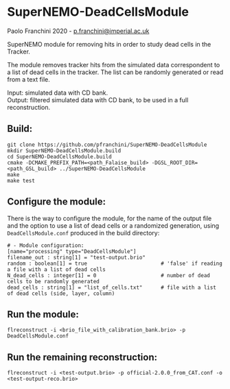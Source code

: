 # SuperNEMO-DeadCellsModule

Paolo Franchini 2020 - p.franchini@imperial.ac.uk

SuperNEMO module for removing hits in order to study dead cells in the Tracker.

The module removes tracker hits from the simulated data correspondent to a list of dead cells in the tracker.
The list can be randomly generated or read from a text file.

Input: simulated data with CD bank. \
Output: filtered simulated data with CD bank, to be used in a full reconstruction.

## Build:
```
git clone https://github.com/pfranchini/SuperNEMO-DeadCellsModule
mkdir SuperNEMO-DeadCellsModule.build
cd SuperNEMO-DeadCellsModule.build
cmake -DCMAKE_PREFIX_PATH=<path_Falaise_build> -DGSL_ROOT_DIR=<path_GSL_build> ../SuperNEMO-DeadCellsModule
make
make test
```

## Configure the module:
There is the way to configure the module, for the name of the output file and the option to use a list of dead cells or a randomized generation, using `DeadCellsModule.conf` produced in the build directory:
```
# - Module configuration:                                                                                                                                                  
[name="processing" type="DeadCellsModule"]
filename_out : string[1] = "test-output.brio"
random : boolean[1] = true                        # 'false' if reading a file with a list of dead cells
N_dead_cells : integer[1] = 0                     # number of dead cells to be randomly generated
dead_cells : string[1] = "list_of_cells.txt"      # file with a list of dead cells (side, layer, column)
```

## Run the module:
```
flreconstruct -i <brio_file_with_calibration_bank.brio> -p DeadCellsModule.conf
```

## Run the remaining reconstruction:
```
flreconstruct -i <test-output.brio> -p official-2.0.0_from_CAT.conf -o <test-output-reco.brio>
```
